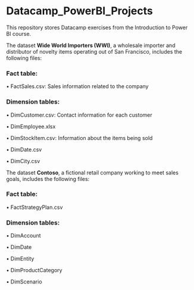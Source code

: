 # Datacamp_PowerBI_Projects

This repository stores Datacamp exercises from the Introduction to Power BI course.

The dataset **Wide World Importers (WWI)**, a wholesale importer and distributor of novelty items operating out of San Francisco, includes the following files:

### Fact table:
  • FactSales.csv: Sales information related to the company

### Dimension tables:
  • DimCustomer.csv: Contact information for each customer
  
  • DimEmployee.xlsx
  
  • DimStockItem.csv: Information about the items being sold
  
  • DimDate.csv
  
  • DimCity.csv


The dataset **Contoso**, a fictional retail company working to meet sales goals, includes the following files:

### Fact table:
  • FactStrategyPlan.csv

### Dimension tables:
  • DimAccount
  
  • DimDate
  
  • DimEntity
  
  • DimProductCategory
  
  • DimScenario
